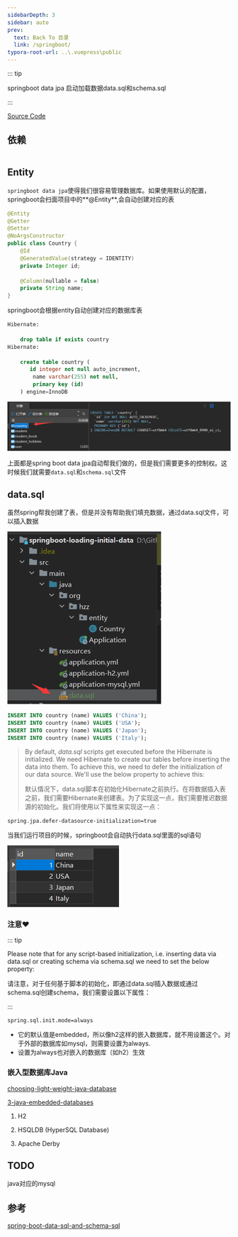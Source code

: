 ```yaml
---
sidebarDepth: 3
sidebar: auto
prev:
  text: Back To 目录
  link: /springboot/
typora-root-url: ..\.vuepress\public
---
```






::: tip

springboot data jpa 启动加载数据data.sql和schema.sql

:::

[Source Code](https://github.com/Q10Viking/learncode/tree/main/springboot/springboot-loading-initial-data)

## 依赖

```

```



## Entity

`springboot data jpa`使得我们很容易管理数据库。如果使用默认的配置，springboot会扫面项目中的**@Entity**,会自动创建对应的表

```java
@Entity
@Getter
@Setter
@NoArgsConstructor
public class Country {
    @Id
    @GeneratedValue(strategy = IDENTITY)
    private Integer id;

    @Column(nullable = false)
    private String name;
}
```

springboot会根据entity自动创建对应的数据库表

```sql
Hibernate: 
    
    drop table if exists country
Hibernate: 
    
    create table country (
       id integer not null auto_increment,
        name varchar(255) not null,
        primary key (id)
    ) engine=InnoDB
```

![image-20230603193124566](/images/springboot/image-20230603193124566.png)



上面都是spring boot data jpa自动帮我们做的，但是我们需要更多的控制权。这时候我们就需要`data.sql`和`schema.sql`文件



## data.sql

虽然spring帮我创建了表，但是并没有帮助我们填充数据，通过data.sql文件，可以插入数据

![image-20230603194000498](/images/springboot/image-20230603194000498.png)

```sql
INSERT INTO country (name) VALUES ('China');
INSERT INTO country (name) VALUES ('USA');
INSERT INTO country (name) VALUES ('Japan');
INSERT INTO country (name) VALUES ('Italy');
```



> By default, *data.sql* scripts get executed before the Hibernate is initialized. We need Hibernate to create our tables before inserting the data into them. To achieve this, we need to defer the initialization of our data source. We'll use the below property to achieve this:
>
> 默认情况下，data.sql脚本在初始化Hibernate之前执行。在将数据插入表之前，我们需要Hibernate来创建表。为了实现这一点，我们需要推迟数据源的初始化。我们将使用以下属性来实现这一点：

```properties
spring.jpa.defer-datasource-initialization=true
```

当我们运行项目的时候，springboot会自动执行data.sql里面的sql语句

![image-20230603201330185](/images/springboot/image-20230603201330185.png)

### 注意❤️

::: tip

Please note that for any script-based initialization, i.e. inserting data via data.sql or creating schema via schema.sql  we need to set the below property:

请注意，对于任何基于脚本的初始化，即通过data.sql插入数据或通过schema.sql创建schema，我们需要设置以下属性：

:::

```properties
spring.sql.init.mode=always
```

- 它的默认值是embedded，所以像h2这样的嵌入数据库，就不用设置这个。对于外部的数据库如mysql，则需要设置为always.
- 设置为always也对嵌入的数据库（如h2）生效

### 嵌入型数据库Java

[choosing-light-weight-java-database](http://sayrohan.blogspot.com/2012/12/choosing-light-weight-java-database.html)

[3-java-embedded-databases](https://dzone.com/articles/3-java-embedded-databases)

1. H2

2. HSQLDB (HyperSQL Database)

3. Apache Derby



## TODO

java对应的mysql

## 参考

[spring-boot-data-sql-and-schema-sql](https://www.baeldung.com/spring-boot-data-sql-and-schema-sql)